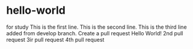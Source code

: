# hello-world
for study
This is the first line.
This is the second line.
This is the third line added from develop branch.
Create a pull request
Hello World!
2nd pull request
3ir pull request
4th pull request
